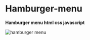 # Hamburger-menu
**Hamburger menu html css javascript**
 
  
![hamburger menu](https://user-images.githubusercontent.com/79016171/115149883-e9f9fb00-a01a-11eb-8f5d-45240cb18e48.gif)
